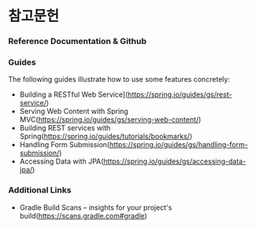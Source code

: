 # 참고문헌

### Reference Documentation & Github



### Guides
The following guides illustrate how to use some features concretely:

* Building a RESTful Web Service](https://spring.io/guides/gs/rest-service/)
* Serving Web Content with Spring MVC(https://spring.io/guides/gs/serving-web-content/)
* Building REST services with Spring(https://spring.io/guides/tutorials/bookmarks/)
* Handling Form Submission(https://spring.io/guides/gs/handling-form-submission/)
* Accessing Data with JPA(https://spring.io/guides/gs/accessing-data-jpa/)

### Additional Links
* Gradle Build Scans – insights for your project's build(https://scans.gradle.com#gradle)

